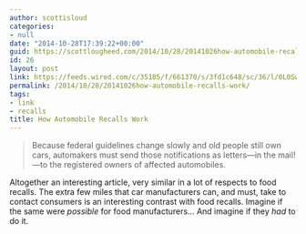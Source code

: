 ```yaml
---
author: scottisloud
categories:
- null
date: "2014-10-28T17:39:22+00:00"
guid: https://scottlougheed.com/2014/10/28/20141026how-automobile-recalls-work/
id: 26
layout: post
link: https://feeds.wired.com/c/35185/f/661370/s/3fd1c648/sc/36/l/0L0Swired0N0C20A140C10A0Ctakata0Ehow0Erecalls0Ework0C/story01.htm
permalink: /2014/10/28/20141026how-automobile-recalls-work/
tags:
- link
- recalls
title: How Automobile Recalls Work
---
```

>Because federal guidelines change slowly and old people still own cars, automakers must send those notifications as letters—in the mail!—to the registered owners of affected automobiles.

Altogether an interesting article, very similar in a lot of respects to food recalls. The extra few miles that car manufacturers can, and must, take to contact consumers is an interesting contrast with food recalls. Imagine if the same were _possible_ for food manufacturers&#8230; And imagine if they _had_ to do it.
